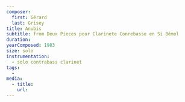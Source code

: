 ```yaml
---
composer:
  first: Gérard
  last: Grisey
title: Anubis
subtitle: from Deux Pieces pour Clarinete Conrebasse en Si Bémol
duration:
yearComposed: 1983
size: solo
instrumentation:
  - solo contrabass clarinet
tags:
  -
media:
  - title:
    url:
---
```

